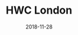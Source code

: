 ---
title: HWC London
tags: meetup
date: 2018-11-28
start: 2018-11-28T19:00:00+00:00
end: 2018-11-28T20:30:00+00:00
venue: thehub-coventgarden
tito:
photo: 2018-11-28.jpg
requirements: "<p>Join us anytime from 18:30 onwards at Proven Dough cafe below Hub by Premier Inn hotel in Covent Garden. The main event starts at 19:00. No need to check-in at the venue just look out for <a href='https://calumryan.com'>Calum Ryan</a>, the organiser, usually sitting towards the back of the cafe with HWC printouts on the table.</p><p>There are a few different ways you can register for Homebrew Website Club London:</p>"
description: "Demos of personal websites and the opportunity to create, update or experiment on your personal website"
attendees:
- https://calumryan.com/
- https://doubleloop.net/
---